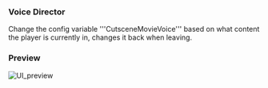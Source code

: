 ### Voice Director

Change the config variable '''CutsceneMovieVoice''' based on what content the player is currently in, changes it back when leaving.

### Preview
![UI_preview](https://raw.githubusercontent.com/noevain/VoiceDirector/master/images/preview1.png)